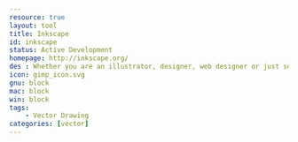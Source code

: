 ```yaml
---
resource: true
layout: tool
title: Inkscape
id: inkscape
status: Active Development
homepage: http://inkscape.org/
des : Whether you are an illustrator, designer, web designer or just someone who needs to create some vector imagery, Inkscape is for you!
icon: gimp_icon.svg
gnu: block
mac: block
win: block
tags:
    - Vector Drawing
categories: [vector]
---
```

